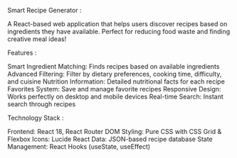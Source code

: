 Smart Recipe Generator :

A React-based web application that helps users discover recipes based on ingredients they have available. Perfect for reducing food waste and finding creative meal ideas!

Features :

  Smart Ingredient Matching: Finds recipes based on available ingredients
  Advanced Filtering: Filter by dietary preferences, cooking time, difficulty, and cuisine
  Nutrition Information: Detailed nutritional facts for each recipe
  Favorites System: Save and manage favorite recipes
  Responsive Design: Works perfectly on desktop and mobile devices
  Real-time Search: Instant search through recipes

Technology Stack :

  Frontend: React 18, React Router DOM
  Styling: Pure CSS with CSS Grid & Flexbox
  Icons: Lucide React
  Data: JSON-based recipe database
  State Management: React Hooks (useState, useEffect)